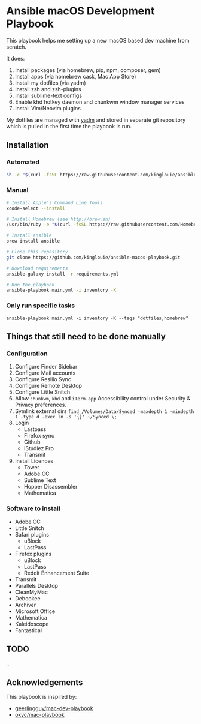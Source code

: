 # Ansible macOS Development Playbook

This playbook helps me setting up a new macOS based dev machine from scratch.

It does:

1. Install packages (via homebrew, pip, npm, composer, gem)
2. Install apps (via homebrew cask, Mac App Store)
3. Install my dotfiles (via yadm)
4. Install zsh and zsh-plugins
5. Install sublime-text configs
6. Enable khd hotkey daemon and chunkwm window manager services
7. Install Vim/Neovim plugins

My dotfiles are managed with [yadm](https://thelocehiliosan.github.io/yadm/)
and stored in separate git repository which is pulled in the first time
the playbook is run. 

## Installation

### Automated

```bash
sh -c "$(curl -fsSL https://raw.githubusercontent.com/kinglouie/ansible-macos-playbook/master/install.sh)"
```

### Manual

```bash
# Install Apple's Command Line Tools
xcode-select --install

# Install Homebrew (see http://brew.sh)
/usr/bin/ruby -e "$(curl -fsSL https://raw.githubusercontent.com/Homebrew/install/master/install)"

# Install ansible
brew install ansible

# Clone this repository
git clone https://github.com/kinglouie/ansible-macos-playbook.git

# Download requirements
ansible-galaxy install -r requirements.yml

# Run the playbook
ansible-playbook main.yml -i inventory -K
```
### Only run specific tasks
```
ansible-playbook main.yml -i inventory -K --tags "dotfiles,homebrew"
```

## Things that still need to be done manually

### Configuration
1. Configure Finder Sidebar
2. Configure Mail accounts
3. Configure Resilio Sync
4. Configure Remote Desktop
5. Configure Little Snitch
6. Allow `chunkwm`, `khd` and `iTerm.app` Accessibility control under Security & Privacy preferences.
7. Symlink external dirs `find /Volumes/Data/Synced -maxdepth 1 -mindepth 1 -type d -exec ln -s '{}' ~/Synced \;`
8. Login
	- Lastpass
	- Firefox sync
	- Github
	- iStudiez Pro
	- Transmit
9. Install Licences
	- Tower
	- Adobe CC
	- Sublime Text
	- Hopper Disassembler
	- Mathematica

### Software to install
- Adobe CC
- Little Snitch
- Safari plugins
	- uBlock
	- LastPass
- Firefox plugins
	- uBlock
	- LastPass
	- Reddit Enhancement Suite
- Transmit
- Parallels Desktop
- CleanMyMac
- Debookee
- Archiver
- Microsoft Office
- Mathematica
- Kaleidoscope
- Fantastical

## TODO

..

## Acknowledgements

This playbook is inspired by:

- [geerlingguy/mac-dev-playbook](https://github.com/geerlingguy/mac-dev-playbook)
- [oxyc/mac-playbook](https://github.com/oxyc/mac-playbook)

